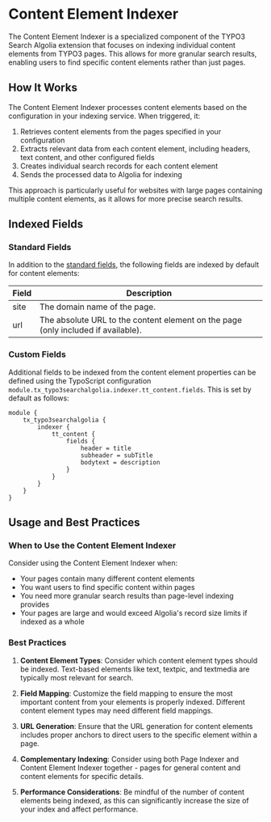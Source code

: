# Content Element Indexer

The Content Element Indexer is a specialized component of the TYPO3 Search Algolia extension that focuses on indexing individual content elements from TYPO3 pages. This allows for more granular search results, enabling users to find specific content elements rather than just pages.

## How It Works

The Content Element Indexer processes content elements based on the configuration in your indexing service. When triggered, it:

1. Retrieves content elements from the pages specified in your configuration
2. Extracts relevant data from each content element, including headers, text content, and other configured fields
3. Creates individual search records for each content element
4. Sends the processed data to Algolia for indexing

This approach is particularly useful for websites with large pages containing multiple content elements, as it allows for more precise search results.

## Indexed Fields

### Standard Fields

In addition to the [standard fields](Indexers.md#standard-indexed-fields), the following fields are indexed by default
for content elements:

| Field | Description                                                                       |
|-------|-----------------------------------------------------------------------------------|
| site  | The domain name of the page.                                                      |
| url   | The absolute URL to the content element on the page (only included if available). |

### Custom Fields

Additional fields to be indexed from the content element properties can be defined using the TypoScript configuration
`module.tx_typo3searchalgolia.indexer.tt_content.fields`. This is set by default as follows:

```typo3_typoscript
module {
    tx_typo3searchalgolia {
        indexer {
            tt_content {
                fields {
                    header = title
                    subheader = subTitle
                    bodytext = description
                }
            }
        }
    }
}
```

## Usage and Best Practices

### When to Use the Content Element Indexer

Consider using the Content Element Indexer when:
- Your pages contain many different content elements
- You want users to find specific content within pages
- You need more granular search results than page-level indexing provides
- Your pages are large and would exceed Algolia's record size limits if indexed as a whole

### Best Practices

1. **Content Element Types**: Consider which content element types should be indexed. Text-based elements like text, textpic, and textmedia are typically most relevant for search.

2. **Field Mapping**: Customize the field mapping to ensure the most important content from your elements is properly indexed. Different content element types may need different field mappings.

3. **URL Generation**: Ensure that the URL generation for content elements includes proper anchors to direct users to the specific element within a page.

4. **Complementary Indexing**: Consider using both Page Indexer and Content Element Indexer together - pages for general content and content elements for specific details.

5. **Performance Considerations**: Be mindful of the number of content elements being indexed, as this can significantly increase the size of your index and affect performance.
